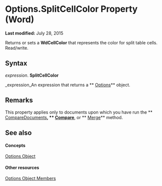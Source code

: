 
# Options.SplitCellColor Property (Word)

 **Last modified:** July 28, 2015

Returns or sets a  **WdCellColor** that represents the color for split table cells. Read/write.

## Syntax

 _expression_. **SplitCellColor**

 _expression_An expression that returns a  ** [Options](873b7b99-3fe1-fd89-9ece-a9355cb827dc.md)** object.


## Remarks

This property applies only to documents upon which you have run the  ** [CompareDocuments](511c811f-3f2b-9b93-f339-32324569a765.md)**,  ** [Compare](2715f719-d141-c60c-8956-64aa3a58e268.md)**, or  ** [Merge](e7ab537d-dfd3-177b-722a-6fe693c158d8.md)** method.


## See also


#### Concepts


 [Options Object](873b7b99-3fe1-fd89-9ece-a9355cb827dc.md)
#### Other resources


 [Options Object Members](76cd9dfe-6bbb-4c3d-0bfc-79a62bedd15e.md)
